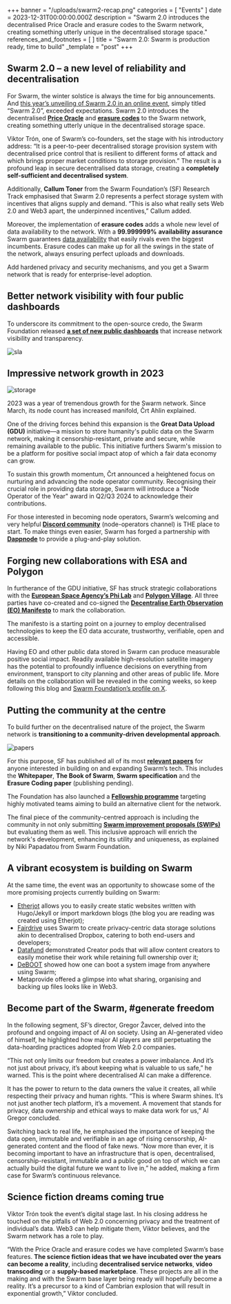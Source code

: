 +++
banner = "/uploads/swarm2-recap.png"
categories = [ "Events" ]
date = 2023-12-31T00:00:00.000Z
description = "Swarm 2.0 introduces the decentralised Price Oracle and erasure codes to the Swarm network, creating something utterly unique in the decentralised storage space."
references_and_footnotes = [ ]
title = "Swarm 2.0: Swarm is production ready, time to build"
_template = "post"
+++



## Swarm 2.0 – a new level of reliability and decentralisation

For Swarm, the winter solstice is always the time for big announcements. And [this year’s unveiling of Swarm 2.0 in an online event](https://app.streameth.org/swarm/swarm_winter_solstice/session/swarm_winter_solstice_full), simply titled “Swarm 2.0”, exceeded expectations. Swarm 2.0 introduces the decentralised **[Price Oracle](https://blog.ethswarm.org/foundation/2023/oracle-overview/)** and **[erasure codes](https://blog.ethswarm.org/foundation/2023/erasure-coding-supercharges-swarm/)** to the Swarm network, creating something utterly unique in the decentralised storage space.

Viktor Trón, one of Swarm’s co-founders, set the stage with his introductory address: “It is a peer-to-peer decentralised storage provision system with decentralised price control that is resilient to different forms of attack and which brings proper market conditions to storage provision.” The result is a profound leap in secure decentralised data storage, creating a **completely self-sufficient and decentralised system**. 

Additionally, **Callum Toner** from the Swarm Foundation’s (SF) Research Track emphasised that Swarm 2.0 represents a perfect storage system with incentives that aligns supply and demand. “This is also what really sets Web 2.0 and Web3 apart, the underpinned incentives,” Callum added.

Moreover, the implementation of **erasure codes** adds a whole new level of data availability to the network. With a **99.999999%** **availability assurance** Swarm guarantees [data availability](https://blog.ethswarm.org/foundation/2023/erasure-coding-supercharges-swarm/) that easily rivals even the biggest incumbents. Erasure codes can make up for all the swings in the state of the network, always ensuring perfect uploads and downloads. 

Add hardened privacy and security mechanisms, and you get a Swarm network that is ready for enterprise-level adoption.


## Better network visibility with four public dashboards

To underscore its commitment to the open-source credo, the Swarm Foundation released **[a set of new public dashboards](https://network.ethswarm.org/)** that increase network visibility and transparency.



![sla](/uploads/sla.png)



## Impressive network growth in 2023


![storage](/uploads/storage.png)


2023 was a year of tremendous growth for the Swarm network. Since March, its node count has increased manifold, Črt Ahlin explained. 

One of the driving forces behind this expansion is the **Great Data Upload (GDU)** initiative—a mission to store humanity's public data on the Swarm network, making it censorship-resistant, private and secure, while remaining available to the public. This initiative furthers Swarm's mission to be a platform for positive social impact atop of which a fair data economy can grow.  

To sustain this growth momentum, Črt announced a heightened focus on nurturing and advancing the node operator community. Recognising their crucial role in providing data storage, Swarm will introduce a "Node Operator of the Year" award in Q2/Q3 2024 to acknowledge their contributions.

For those interested in becoming node operators, Swarm’s welcoming and very helpful **[Discord community](https://discord.com/channels/799027393297514537/966664551628161064)** (node-operators channel) is THE place to start. To make things even easier, Swarm has forged a partnership with **[Dappnode](https://blog.ethswarm.org/foundation/2023/swarm-and-dappnode-joining-forces-to-empower-decentralised-storage/)** to provide a plug-and-play solution. 


## Forging new collaborations with ESA and Polygon

In furtherance of the GDU initiative, SF has struck strategic collaborations with the **[European Space Agency’s Phi Lab](https://decentraliseeo.ethswarm.org/)** and **[Polygon Village](https://polygon.technology/village)**. All three parties have co-created and co-signed the **[Decentralise Earth Observation (EO) Manifesto](https://decentraliseeo.ethswarm.org/)** to mark the collaboration. 

The manifesto is a starting point on a journey to employ decentralised technologies to keep the EO data accurate, trustworthy, verifiable, open and accessible. 

Having EO and other public data stored in Swarm can produce measurable positive social impact. Readily available high-resolution satellite imagery has the potential to profoundly influence decisions on everything from environment, transport to city planning and other areas of public life. More details on the collaboration will be revealed in the coming weeks, so keep following this blog and [Swarm Foundation’s profile on X](https://twitter.com/ethswarm).


## Putting the community at the centre

To build further on the decentralised nature of the project, the Swarm network is **transitioning to a community-driven developmental approach**. 



![papers](/uploads/papers.png)


For this purpose, SF has published all of its most **[relevant papers](https://papers.ethswarm.org/)** for anyone interested in building on and expanding Swarm’s tech. This includes the **Whitepaper**, **The Book of Swarm**, **Swarm specification** and the **Erasure Coding** **paper** (publishing pending). 

The Foundation has also launched a **[Fellowship programme](https://my.ethswarm.org/fellowships)** targeting highly motivated teams aiming to build an alternative client for the network. 

The final piece of the community-centred approach is including the community in not only submitting **[Swarm improvement proposals (SWIPs)](https://www.ethswarm.org/contribute)** but evaluating them as well. This inclusive approach will enrich the network's development, enhancing its utility and uniqueness, as explained by Niki Papadatou from Swarm Foundation.


## A vibrant ecosystem is building on Swarm

At the same time, the event was an opportunity to showcase some of the more promising projects currently building on Swarm:



* [Etherjot](https://github.com/Cafe137/etherjot) allows you to easily create static websites written with Hugo/Jekyll or import markdown blogs (the blog you are reading was created using Etherjot); 
* [Fairdrive](https://app.fairdrive.fairdatasociety.org) uses Swarm to create privacy-centric data storage solutions akin to decentralised Dropbox, catering to both end-users and developers; 
* [Datafund](https://datafund.io/) demonstrated Creator pods that will allow content creators to easily monetise their work while retaining full ownership over it; 
* [DeBOOT](https://github.com/debootdevs) showed how one can boot a system image from anywhere using Swarm;
* Metaprovide offered a glimpse into what sharing, organising and backing up files looks like in Web3. 


## Become part of the Swarm, #generate freedom

In the following segment, SF’s director, Gregor Žavcer, delved into the profound and ongoing impact of AI on society. Using an AI-generated video of himself, he highlighted how major AI players are still perpetuating the data-hoarding practices adopted from Web 2.0 companies.

“This not only limits our freedom but creates a power imbalance. And it’s not just about privacy, it’s about keeping what is valuable to us safe,” he warned. This is the point where decentralised AI can make a difference. 

It has the power to return to the data owners the value it creates, all while respecting their privacy and human rights. “This is where Swarm shines. It’s not just another tech platform, it’s a movement. A movement that stands for privacy, data ownership and ethical ways to make data work for us,” AI Gregor concluded. 

Switching back to real life, he emphasised the importance of keeping the data open, immutable and verifiable in an age of rising censorship, AI-generated content and the flood of fake news. “Now more than ever, it is becoming important to have an infrastructure that is open, decentralised, censorship-resistant, immutable and a public good on top of which we can actually build the digital future we want to live in,” he added, making a firm case for Swarm’s continuous relevance.


## Science fiction dreams coming true

Viktor Trón took the event’s digital stage last. In his closing address he touched on the pitfalls of Web 2.0 concerning privacy and the treatment of individual’s data. Web3 can help mitigate them, Viktor believes, and the Swarm network has a role to play. 

“With the Price Oracle and erasure codes we have completed Swarm’s base features. **The science fiction ideas that we have incubated over the years can become a reality**, including **decentralised service networks**, **video transcoding** or a **supply-based marketplace**. These projects are all in the making and with the Swarm base layer being ready will hopefully become a reality. It’s a precursor to a kind of Cambrian explosion that will result in exponential growth,” Viktor concluded.
